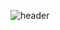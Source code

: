 ![header](https://capsule-render.vercel.app/api?type=waving&color=gradient&height=300&section=header&text=Good%20to%20see%20you)
